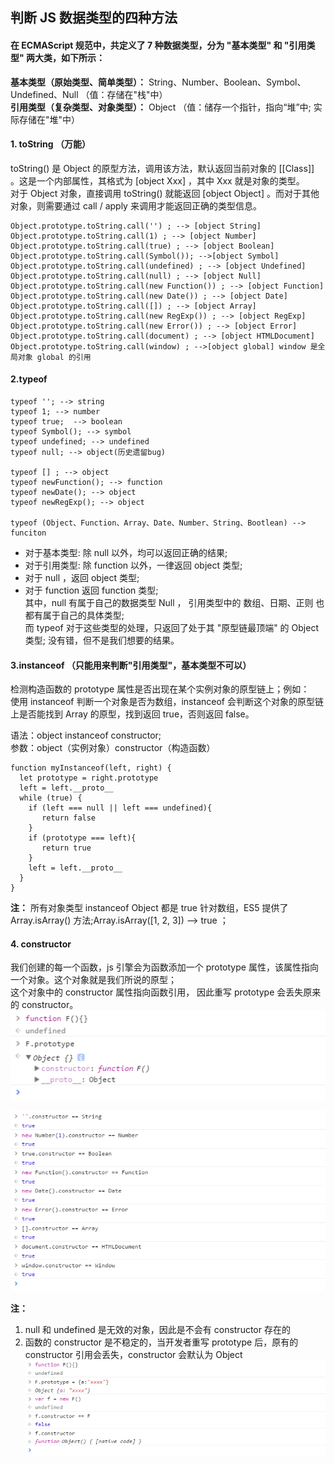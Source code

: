 ## 判断 JS 数据类型的四种方法

#### 在 ECMAScript 规范中，共定义了 7 种数据类型，分为 "基本类型" 和 "引用类型" 两大类，如下所示：

**基本类型（原始类型、简单类型）：** String、Number、Boolean、Symbol、Undefined、Null （值：存储在"栈"中）  
**引用类型（复杂类型、对象类型）：** Object （值：储存一个指针，指向“堆”中; 实际存储在"堆"中）

#### 1. toString （万能）

toString() 是 Object 的原型方法，调用该方法，默认返回当前对象的 [[Class]] 。这是一个内部属性，其格式为 [object Xxx] ，其中 Xxx 就是对象的类型。  
对于 Object 对象，直接调用 toString() 就能返回 [object Object] 。而对于其他对象，则需要通过 call / apply 来调用才能返回正确的类型信息。

```
Object.prototype.toString.call('') ; --> [object String]
Object.prototype.toString.call(1) ; --> [object Number]
Object.prototype.toString.call(true) ; --> [object Boolean]
Object.prototype.toString.call(Symbol()); -->[object Symbol]
Object.prototype.toString.call(undefined) ; --> [object Undefined]
Object.prototype.toString.call(null) ; --> [object Null]
Object.prototype.toString.call(new Function()) ; --> [object Function]
Object.prototype.toString.call(new Date()) ; --> [object Date]
Object.prototype.toString.call([]) ; --> [object Array]
Object.prototype.toString.call(new RegExp()) ; --> [object RegExp]
Object.prototype.toString.call(new Error()) ; --> [object Error]
Object.prototype.toString.call(document) ; --> [object HTMLDocument]
Object.prototype.toString.call(window) ; -->[object global] window 是全局对象 global 的引用
```

#### 2.typeof

```
typeof ''; --> string
typeof 1; --> number
typeof true;  --> boolean
typeof Symbol(); --> symbol
typeof undefined; --> undefined
typeof null; --> object(历史遗留bug)

typeof [] ; --> object
typeof newFunction(); --> function
typeof newDate(); --> object
typeof newRegExp(); --> object

typeof (Object、Function、Array、Date、Number、String、Bootlean) --> funciton
```

- 对于基本类型: 除 null 以外，均可以返回正确的结果;
- 对于引用类型: 除 function 以外，一律返回 object 类型;
- 对于 null ，返回 object 类型;
- 对于 function 返回 function 类型;  
  其中，null 有属于自己的数据类型 Null ， 引用类型中的 数组、日期、正则 也都有属于自己的具体类型;  
  而 typeof 对于这些类型的处理，只返回了处于其 "原型链最顶端" 的 Object 类型; 没有错，但不是我们想要的结果。

#### 3.instanceof （只能用来判断"引用类型"，基本类型不可以）

检测构造函数的 prototype 属性是否出现在某个实例对象的原型链上；例如：  
使用 instanceof 判断一个对象是否为数组，instanceof 会判断这个对象的原型链上是否能找到 Array 的原型，找到返回 true，否则返回 false。

语法：object instanceof constructor;  
参数：object（实例对象）constructor（构造函数）

```
function myInstanceof(left, right) {
  let prototype = right.prototype
  left = left.__proto__
  while (true) {
    if (left === null || left === undefined){
       return false
    }
    if (prototype === left){
       return true
    }
    left = left.__proto__
  }
}
```

**注：** 所有对象类型 instanceof Object 都是 true
针对数组，ES5 提供了 Array.isArray() 方法;Array.isArray([1, 2, 3]) --> true ；

#### 4. constructor

我们创建的每一个函数，js 引擎会为函数添加一个 prototype 属性，该属性指向一个对象。这个对象就是我们所说的原型；  
这个对象中的 constructor 属性指向函数引用， 因此重写 prototype 会丢失原来的 constructor。  
![prototype](./images/prototype.png)

![constructor](./images/constructor.png)

**注：**

1. null 和 undefined 是无效的对象，因此是不会有 constructor 存在的
2. 函数的 constructor 是不稳定的，当开发者重写 prototype 后，原有的 constructor 引用会丢失，constructor 会默认为 Object
   ![prototypeModify](./images/prototypeModify.png)
